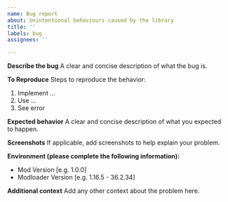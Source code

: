 ```yaml
---
name: Bug report
about: Unintentional behaviours caused by the library
title: ''
labels: bug
assignees: ''

---
```


**Describe the bug**
A clear and concise description of what the bug is.

**To Reproduce**
Steps to reproduce the behavior:
1. Implement ...
2. Use ...
3. See error

**Expected behavior**
A clear and concise description of what you expected to happen.

**Screenshots**
If applicable, add screenshots to help explain your problem.

**Environment (please complete the following information):**
 - Mod Version [e.g. 1.0.0]
 - Modloader Version [e.g. 1.16.5 - 36.2.34]

**Additional context**
Add any other context about the problem here.

